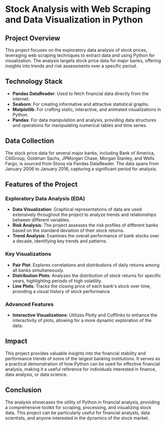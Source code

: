 # Stock Analysis with Web Scraping and Data Visualization in Python

## Project Overview
This project focuses on the exploratory data analysis of stock prices, leveraging web scraping techniques to extract data and using Python for visualization. The analysis targets stock price data for major banks, offering insights into trends and risk assessments over a specific period.

## Technology Stack
- **Pandas DataReader**: Used to fetch financial data directly from the internet.
- **Seaborn**: For creating informative and attractive statistical graphs.
- **Matplotlib**: For crafting static, interactive, and animated visualizations in Python.
- **Pandas**: For data manipulation and analysis, providing data structures and operations for manipulating numerical tables and time series.

## Data Collection
The stock price data for several major banks, including Bank of America, CitiGroup, Goldman Sachs, JPMorgan Chase, Morgan Stanley, and Wells Fargo, is sourced from Stooq via Pandas DataReader. The data spans from January 2006 to January 2016, capturing a significant period for analysis.

## Features of the Project
### Exploratory Data Analysis (EDA)
- **Data Visualization**: Graphical representations of data are used extensively throughout the project to analyze trends and relationships between different variables.
- **Risk Analysis**: The project assesses the risk profiles of different banks based on the standard deviation of their stock returns.
- **Trend Analysis**: Examines the overall performance of bank stocks over a decade, identifying key trends and patterns.

### Key Visualizations
- **Pair Plot**: Explores correlations and distributions of daily returns among all banks simultaneously.
- **Distribution Plots**: Analyzes the distribution of stock returns for specific years, highlighting periods of high volatility.
- **Line Plots**: Tracks the closing price of each bank's stock over time, providing a visual history of stock performance.

### Advanced Features
- **Interactive Visualizations**: Utilizes Plotly and Cufflinks to enhance the interactivity of plots, allowing for a more dynamic exploration of the data.

## Impact
This project provides valuable insights into the financial stability and performance trends of some of the largest banking institutions. It serves as a practical demonstration of how Python can be used for effective financial analysis, making it a useful reference for individuals interested in finance, data analysis, or data science.

## Conclusion
The analysis showcases the utility of Python in financial analysis, providing a comprehensive toolkit for scraping, processing, and visualizing stock data. This project can be particularly useful for financial analysts, data scientists, and anyone interested in the dynamics of the stock market.


